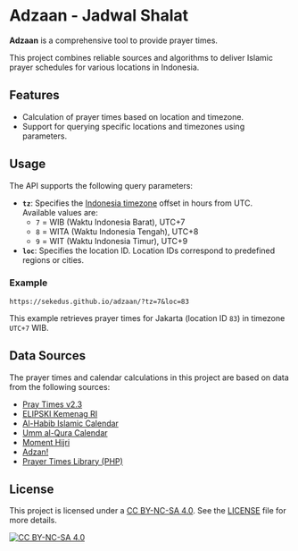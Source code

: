 # Adzaan - Jadwal Shalat

**Adzaan** is a comprehensive tool to provide prayer times.

This project combines reliable sources and algorithms to deliver Islamic prayer schedules for various locations in Indonesia.

## Features

- Calculation of prayer times based on location and timezone.
- Support for querying specific locations and timezones using parameters.

## Usage

The API supports the following query parameters:

- **`tz`**: Specifies the [Indonesia timezone](https://en.wikipedia.org/wiki/Time_in_Indonesia) offset in hours from UTC.  
  Available values are:  
  - `7` = WIB (Waktu Indonesia Barat), UTC+7  
  - `8` = WITA (Waktu Indonesia Tengah), UTC+8  
  - `9` = WIT (Waktu Indonesia Timur), UTC+9  
- **`loc`**: Specifies the location ID. Location IDs correspond to predefined regions or cities.  

### Example

```
https://sekedus.github.io/adzaan/?tz=7&loc=83
```

This example retrieves prayer times for Jakarta (location ID `83`) in timezone `UTC+7` WIB.

## Data Sources

The prayer times and calendar calculations in this project are based on data from the following sources:

- [Pray Times v2.3](http://praytimes.org/)
- [ELIPSKI Kemenag RI](https://simbi.kemenag.go.id/eliterasi/pencarian/kalender)
- [Al-Habib Islamic Calendar](https://www.al-habib.info/kalender-islam/kalender-islam-global.htm)
- [Umm al-Qura Calendar](https://www.ummulqura.org.sa/Index.aspx)
- [Moment Hijri](https://github.com/xsoh/moment-hijri)
- [Adzan!](https://github.com/cahyadsn/adzan)
- [Prayer Times Library (PHP)](https://github.com/islamic-network/prayer-times)

## License

This project is licensed under a [CC BY-NC-SA 4.0](https://creativecommons.org/licenses/by-nc-sa/4.0/). See the [LICENSE](https://github.com/sekedus/adzaan/blob/main/LICENSE-CC-BY-NC-SA) file for more details.

[![CC BY-NC-SA 4.0](https://licensebuttons.net/l/by-nc-sa/4.0/88x31.png)](https://creativecommons.org/licenses/by-nc-sa/4.0/)
